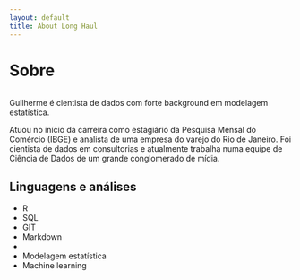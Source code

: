 ```yaml
---
layout: default
title: About Long Haul
---
```


<div class="post">
	<h1 class="pageTitle">Sobre</h1>
	<img src="{{ '/assets/img/touring.jpg' | prepend: site.baseurl }}" alt="">
	<p class="intro">Guilherme é cientista de dados com forte background em modelagem estatística.</p>
	<p>Atuou no início da carreira como estagiário da Pesquisa Mensal do Comércio (IBGE) e analista de uma empresa do varejo do Rio de Janeiro. Foi cientista de dados em consultorias e atualmente trabalha numa equipe de Ciência de Dados de um grande conglomerado de mídia.</p>
	<h2>Linguagens e análises</h2>
	<ul>
		<li>R</li>
  		<li>SQL</li>
  		<li>GIT</li>
  		<li>Markdown</li>
  		<li></li>
  		<li>Modelagem estatística</li>
  		<li>Machine learning</li>
  	</ul>
</div>
